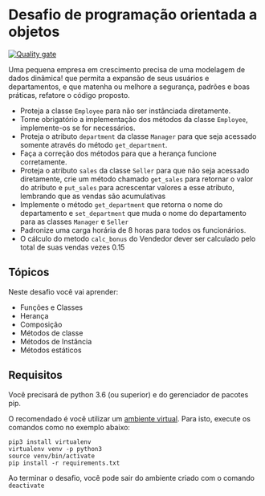 # Desafio de programação orientada a objetos

[![Quality gate](https://sonarcloud.io/api/project_badges/quality_gate?project=Washingtonban_python-6)](https://sonarcloud.io/dashboard?id=Washingtonban_python-6)

   
Uma pequena empresa em crescimento precisa de uma modelagem de dados dinâmica! que permita a expansão de seus usuários e departamentos, e que matenha ou melhore a segurança, padrões e boas práticas, refatore o código proposto.
    
- Proteja a classe `Employee` para não ser instânciada diretamente.
- Torne obrigatório a implementação dos métodos da classe `Employee`, implemente-os se for necessários.
- Proteja o atributo `department` da classe `Manager` para que seja acessado somente através do método `get_department`.
- Faça a correção dos métodos para que a herança funcione corretamente.
- Proteja o atributo `sales` da classe `Seller` para que não seja acessado diretamente,
  crie um método chamado `get_sales` para retornar o valor do atributo e `put_sales` para acrescentar valores a esse atributo, lembrando que as vendas são acumulativas
- Implemente o método `get_department` que retorna o nome do departamento e `set_department` que muda o nome do departamento para as classes `Manager` e `Seller`
- Padronize uma carga horária de 8 horas para todos os funcionários.
- O cálculo do metodo `calc_bonus` do Vendedor dever ser calculado pelo total de suas vendas vezes 0.15



## Tópicos

Neste desafio você vai aprender:

- Funções e Classes
- Herança
- Composição
- Métodos de classe
- Métodos de Instância
- Métodos estáticos

## Requisitos

Você precisará de python 3.6 (ou superior) e do gerenciador de pacotes pip.

O recomendado é você utilizar um [ambiente virtual](https://pythonacademy.com.br/blog/python-e-virtualenv-como-programar-em-ambientes-virtuais). Para isto, execute os comandos como no exemplo abaixo:

    pip3 install virtualenv
    virtualenv venv -p python3
    source venv/bin/activate 
    pip install -r requirements.txt

Ao terminar o desafio, você pode sair do ambiente criado com o comando `deactivate`
